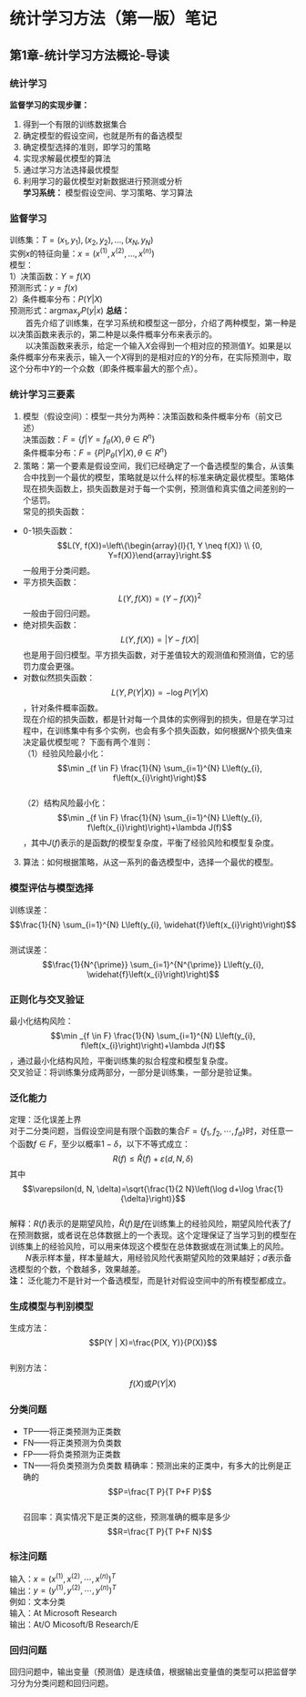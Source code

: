 # 统计学习方法（第一版）笔记

## 第1章-统计学习方法概论-导读

### 统计学习
**监督学习的实现步骤：** 
1. 得到一个有限的训练数据集合
2. 确定模型的假设空间，也就是所有的备选模型
3. 确定模型选择的准则，即学习的策略
4. 实现求解最优模型的算法
5. 通过学习方法选择最优模型
6. 利用学习的最优模型对新数据进行预测或分析  
**学习系统：** 模型假设空间、学习策略、学习算法

### 监督学习
训练集：$T={(x_1,y_1),(x_2,y_2), \dots,(x_N,y_N) }$  
实例$x$的特征向量：$x=(x^{(1)},x^{(2)}, \dots, x^{(n)})$  
模型：  
1）决策函数：$Y=f(X)$  
预测形式：$y=f(x)$  
2）条件概率分布：$P(Y|X)$  
预测形式：$\mathop{\arg\max}_{y}P(y|x)$
**总结：**  
&emsp;&emsp;首先介绍了训练集，在学习系统和模型这一部分，介绍了两种模型，第一种是以决策函数来表示的，第二种是以条件概率分布来表示的。  
&emsp;&emsp;以决策函数来表示，给定一个输入$X$会得到一个相对应的预测值$Y$。如果是以条件概率分布来表示，输入一个$X$得到的是相对应的$Y$的分布，在实际预测中，取这个分布中$Y$的一个众数（即条件概率最大的那个点）。  

### 统计学习三要素
1. 模型（假设空间）：模型一共分为两种：决策函数和条件概率分布（前文已述）  
决策函数：$F=\{f|Y=f_\theta(X),\theta \in R^n \}$  
条件概率分布：$F=\{ P|P_\theta(Y|X), \theta \in R^n \}$  
2. 策略：第一个要素是假设空间，我们已经确定了一个备选模型的集合，从该集合中找到一个最优的模型，策略就是以什么样的标准来确定最优模型。策略体现在损失函数上，损失函数是对于每一个实例，预测值和真实值之间差别的一个惩罚。  
常见的损失函数：  
- 0-1损失函数：$$L(Y, f(X))=\left\{\begin{array}{l}{1, Y \neq f(X)} \\ {0, Y=f(X)}\end{array}\right.$$一般用于分类问题。
- 平方损失函数：$$L(Y, f(X))=(Y-f(X))^{2}$$一般由于回归问题。  
- 绝对损失函数：$$L(Y, f(X))=|Y-f(X)|$$也是用于回归模型。平方损失函数，对于差值较大的观测值和预测值，它的惩罚力度会更强。
- 对数似然损失函数：$$L(Y, P(Y|X))=-\log P(Y|X)$$，针对条件概率函数。  
现在介绍的损失函数，都是针对每一个具体的实例得到的损失，但是在学习过程中，在训练集中有多个实例，也会有多个损失函数，如何根据$N$个损失值来决定最优模型呢？
下面有两个准则：  
（1）经验风险最小化：$$\min _{f \in F} \frac{1}{N} \sum_{i=1}^{N} L\left(y_{i}, f\left(x_{i}\right)\right)$$  
（2）结构风险最小化：$$\min _{f \in F} \frac{1}{N} \sum_{i=1}^{N} L\left(y_{i}, f\left(x_{i}\right)\right)+\lambda J(f)$$，其中$J(f)$表示的是函数$f$的模型复杂度，平衡了经验风险和模型复杂度。  
3. 算法：如何根据策略，从这一系列的备选模型中，选择一个最优的模型。

### 模型评估与模型选择
训练误差：$$\frac{1}{N} \sum_{i=1}^{N} L\left(y_{i}, \widehat{f}\left(x_{i}\right)\right)$$  
测试误差：$$\frac{1}{N^{\prime}} \sum_{i=1}^{N^{\prime}} L\left(y_{i}, \widehat{f}\left(x_{i}\right)\right)$$  

### 正则化与交叉验证
最小化结构风险：$$\min _{f \in F} \frac{1}{N} \sum_{i=1}^{N} L\left(y_{i}, f\left(x_{i}\right)\right)+\lambda J(f)$$，通过最小化结构风险，平衡训练集的拟合程度和模型复杂度。  
交叉验证：将训练集分成两部分，一部分是训练集，一部分是验证集。  

### 泛化能力
定理：泛化误差上界  
对于二分类问题，当假设空间是有限个函数的集合$F=\left\{f_{1}, f_{2}, \cdots, f_{d}\right\}$时，对任意一个函数$f \in F$，至少以概率$1-\delta$，以下不等式成立：$$R(f) \leq \hat{R}(f)+\varepsilon(d, N, \delta)$$其中$$\varepsilon(d, N, \delta)=\sqrt{\frac{1}{2 N}\left(\log d+\log \frac{1}{\delta}\right)}$$  
解释：$R(f)$表示的是期望风险，$\hat{R}(f)$是$f$在训练集上的经验风险，期望风险代表了$f$在预测数据，或者说在总体数据上的一个表现。这个定理保证了当学习到的模型在训练集上的经验风险，可以用来体现这个模型在总体数据或在测试集上的风险。  
&emsp;&emsp;$N$表示样本量，样本量越大，用经验风险代表期望风险的效果越好；$d$表示备选模型的个数，个数越多，效果越差。  
**注：** 泛化能力不是针对一个备选模型，而是针对假设空间中的所有模型都成立。

### 生成模型与判别模型
生成方法：$$P(Y | X)=\frac{P(X, Y)}{P(X)}$$  
判别方法：$$f(X) \text{或} P(Y | X)$$

### 分类问题
- TP——将正类预测为正类数
- FN——将正类预测为负类数
- FP——将负类预测为正类数
- TN——将负类预测为负类数
精确率：预测出来的正类中，有多大的比例是正确的$$P=\frac{T P}{T P+F P}$$  
召回率：真实情况下是正类的这些，预测准确的概率是多少$$R=\frac{T P}{T P+F N}$$  

### 标注问题
输入：$x=\left(x^{(1)}, x^{(2)}, \cdots, x^{(n)}\right)^{T}$  
输出：$y=\left(y^{(1)}, y^{(2)}, \cdots, y^{(n)}\right)^{T}$  
例如：文本分类  
输入：At Microsoft Research  
输出：At/O Micosoft/B Research/E

### 回归问题
回归问题中，输出变量（预测值）是连续值，根据输出变量值的类型可以把监督学习分为分类问题和回归问题。
